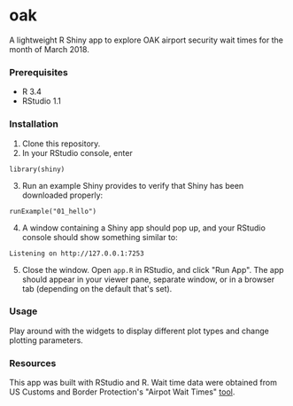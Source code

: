 # oak
A lightweight R Shiny app to explore OAK airport security wait times for the month of March 2018.

### Prerequisites
- R 3.4
- RStudio 1.1

### Installation
1. Clone this repository.
2. In your RStudio console, enter
```
library(shiny)
```
3. Run an example Shiny provides to verify that Shiny has been downloaded properly:
```
runExample("01_hello")
```
4. A window containing a Shiny app should pop up, and your RStudio console should show something similar to:
```
Listening on http://127.0.0.1:7253
```
5. Close the window.  Open `app.R` in RStudio, and click "Run App".  The app should appear in your viewer pane, separate window, or in a browser tab (depending on the default that's set).

### Usage
Play around with the widgets to display different plot types and change plotting parameters.

### Resources
This app was built with RStudio and R.  Wait time data were obtained from US Customs and Border Protection's "Airpot Wait Times" [tool](https://awt.cbp.gov/).